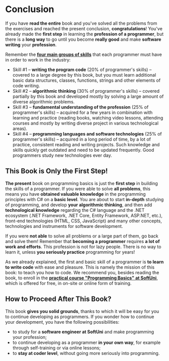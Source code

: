# Conclusion

If you have **read the entire** book and you've solved all the problems from the exercises and reached the present conclusion, **congratulations**! You've already made the **first step** in learning the **profession of a programmer**, but there is a **long way** to go until you become **really good** and make **software writing** your **profession**.

Remember the **[four main groups of skills](chapter-00-preface.md#become-a-developer)** that each programmer must have in order to work in the industry:
- Skill #1 – **writing the program code** (20% of programmer's skills) – covered to a large degree by this book, but you must learn additional basic data structures, classes, functions, strings and other elements of code writing.
- Skill #2 – **algorithmic thinking** (30% of programmer's skills) – covered partially by this book and developed mostly by solving a large amount of diverse algorithmic problems.
- Skill #3 – **fundamental understanding of the profession** (25% of programmer's skills) – acquired for a few years in combination with learning and practice (reading books, watching video lessons, attending courses and mostly by writing diverse project in various technological areas).
- Skill #4 – **programming languages and software technologies** (25% of programmer's skills) – acquired in a long period of time, by a lot of practice, consistent reading and writing projects. Such knowledge and skills quickly get outdated and need to be updated frequently. Good programmers study new technologies ever day.

## This Book is Only the First Step!

**The present** book on programming basics is just the **first step** in building the skills of a programmer. If you were able to solve **all problems**, this means you have **obtained valuable knowledge** in the programming principles with C# on a **basic level**. You are about to start **in-depth** studying of programming, and develop **your algorithmic thinking**, and then add **technological knowledge** regarding the C# language and the .NET ecosystem (.NET Framework, .NET Core, Entity Framework, ASP.NET, etc.), front-end technologies (HTML, CSS, JavaScript) and many other concepts, technologies and instruments for software development.

If you were **not able** to solve all problems or a large part of them, go back and solve them! Remember that **becoming a programmer** requires **a lot of work and efforts**. This profession is not for lazy people. There is no way to learn it, unless **you seriously practice** programming for years!

As we already explained, the first and basic skill of a programmer is **to learn to write code** with ease and pleasure. This is namely the mission of this book: to teach you how to code. We recommend you, besides reading the book, to enroll in the **[practical course "Programming Basics" at SoftUni](https://softuni.bg/apply)**, which is offered for free, in on-site or online form of training.

## How to Proceed After This Book?

This book **gives you solid grounds**, thanks to which it will be easy for you to continue developing as programmers. If you wonder how to continue your development, you have the following possibilities:
- to study for a **software engineer at SoftUni** and make programming your profession;
- to continue developing as a programmer **in your own way**, for example through self-training or via online lessons;
- to **stay at coder level**, without going more seriously into programming.
